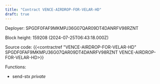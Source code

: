 ```yaml
---
title: "Contract VENCE-AIRDROP-FOR-VELAR-HD"
draft: true
---
```

Deployer: SPGDF0FAF9MKMPJ36G07QAR09DT4DANRFV98RZNT


 



Block height: 159208 (2024-07-25T06:43:18.000Z)

Source code: {{<contractref "VENCE-AIRDROP-FOR-VELAR-HD" SPGDF0FAF9MKMPJ36G07QAR09DT4DANRFV98RZNT VENCE-AIRDROP-FOR-VELAR-HD>}}

Functions:

* send-stx _private_
